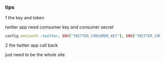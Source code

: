 ### tips


1 the key and token

twitter app need comsumer key and consumer secret 

```ruby
config.omniauth :twitter, ENV["TWITTER_CONSUMER_KEY"], ENV["TWITTER_CONSUMER_SECRET"]
```

2 the twitter app call back 

just need to be the whole site



